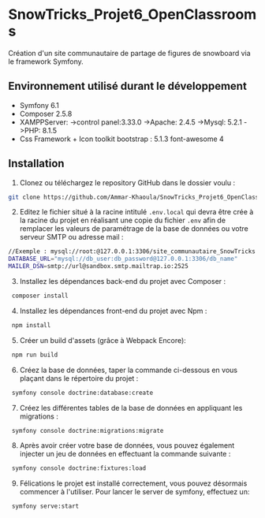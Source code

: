 
# SnowTricks_Projet6_OpenClassrooms

Création d'un site communautaire de partage de figures de snowboard via le framework Symfony.



## Environnement utilisé durant le développement

- Symfony 6.1
- Composer 2.5.8
- XAMPPServer: ->control panel:3.33.0    ->Apache: 2.4.5        ->Mysql: 5.2.1 
->PHP: 8.1.5
- Css Framework + Icon toolkit bootstrap : 5.1.3 font-awesome 4



## Installation

1. Clonez ou téléchargez le repository GitHub dans le dossier voulu :

```bash
git clone https://github.com/Ammar-Khaoula/SnowTricks_Projet6_OpenClassrooms.git

```
2. Editez le fichier situé à la racine intitulé `.env.local` qui devra être crée à la racine du projet en réalisant une copie du fichier `.env` afin de remplacer les valeurs de paramétrage de la base de données ou votre serveur SMTP ou adresse mail :

```bash
//Exemple : mysql://root:@127.0.0.1:3306/site_communautaire_SnowTricks
DATABASE_URL="mysql://db_user:db_password@127.0.0.1:3306/db_name"
MAILER_DSN=smtp://url@sandbox.smtp.mailtrap.io:2525

```

3. Installez les dépendances back-end du projet avec Composer :
```bash
 composer install

```
4. Installez les dépendances front-end du projet avec Npm :
```bash
 npm install

```
5. Créer un build d'assets (grâce à Webpack Encore):
```bash
 npm run build

```
6. Créez la base de données, taper la commande ci-dessous en vous plaçant dans le répertoire du projet :
```bash
 symfony console doctrine:database:create

```
7. Créez les différentes tables de la base de données en appliquant les migrations :
```bash
 symfony console doctrine:migrations:migrate

```
8. Après avoir créer votre base de données, vous pouvez également injecter un jeu de données en effectuant la commande suivante :
```bash
 symfony console doctrine:fixtures:load

```
9. Félications le projet est installé correctement, vous pouvez désormais commencer à l'utiliser. 
Pour lancer le server de symfony, effectuez un:
```bash
 symfony serve:start

```
